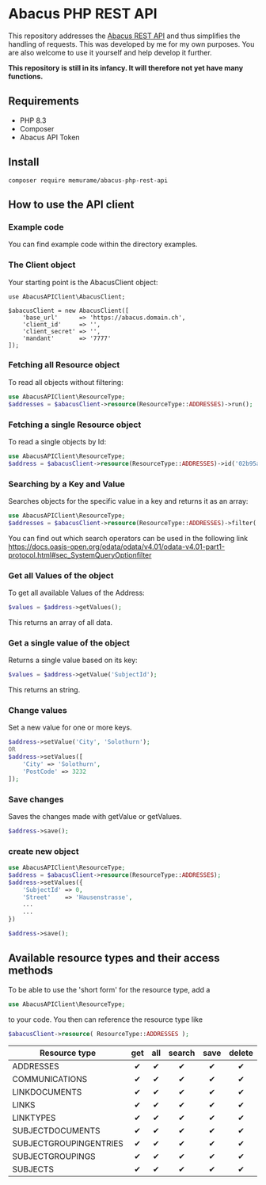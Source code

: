 # Abacus PHP REST API
This repository addresses the [Abacus REST API](https://apihub.abacus.ch/) and thus simplifies the handling of requests.
This was developed by me for my own purposes.
You are also welcome to use it yourself and help develop it further.

**This repository is still in its infancy.
It will therefore not yet have many functions.**

## Requirements
- PHP 8.3
- Composer
- Abacus API Token

## Install
```
composer require memurame/abacus-php-rest-api
```

## How to use the API client
### Example code
You can find example code within the directory examples.

### The Client object
Your starting point is the AbacusClient object:
```
use AbacusAPIClient\AbacusClient;

$abacusClient = new AbacusClient([
    'base_url'      => 'https://abacus.domain.ch',
    'client_id'     => '',
    'client_secret' => '',
    'mandant'       => '7777'
]);

```

### Fetching all Resource object
To read all objects without filtering:
```php
use AbacusAPIClient\ResourceType;
$addresses = $abacusClient->resource(ResourceType::ADDRESSES)->run();
```

### Fetching a single Resource object
To read a single objects by Id:
```php
use AbacusAPIClient\ResourceType;
$address = $abacusClient->resource(ResourceType::ADDRESSES)->id('02b95ac0-e9ed-e201-175a-c2d220524153')->run();
```

### Searching by a Key and Value
Searches objects for the specific value in a key and returns it as an array:
```php
use AbacusAPIClient\ResourceType;
$addresses = $abacusClient->resource(ResourceType::ADDRESSES)->filter('SubjectId', 'eq', 8)->run();
```
You can find out which search operators can be used in the following link
https://docs.oasis-open.org/odata/odata/v4.01/odata-v4.01-part1-protocol.html#sec_SystemQueryOptionfilter

### Get all Values of the object
To get all available Values of the Address:
```php
$values = $address->getValues();
```
This returns an array of all data.

### Get a single value of the object
Returns a single value based on its key:
```php
$values = $address->getValue('SubjectId');
```
This returns an string.

### Change values
Set a new value for one or more keys.
```php
$address->setValue('City', 'Solothurn');
OR
$address->setValues([
    'City' => 'Solothurn', 
    'PostCode' => 3232
]);
```

### Save changes
Saves the changes made with getValue or getValues.
```php
$address->save();
```

### create new object
```php
use AbacusAPIClient\ResourceType;
$address = $abacusClient->resource(ResourceType::ADDRESSES);
$address->setValues({
    'SubjectId' => 0,
    'Street'    => 'Hausenstrasse',
    ...
    ...
})

$address->save();
```

## Available resource types and their access methods

To be able to use the 'short form' for the resource type, add a
```php
use AbacusAPIClient\ResourceType;
```

to your code. You then can reference the resource type like
```php
$abacusClient->resource( ResourceType::ADDRESSES );
```

|Resource type|get|all|search|save|delete|
|-------------|:-:|:-:|:----:|:--:|:----:|
| ADDRESSES|&#10004;|&#10004;|&#10004;|&#10004;|&#10004;|
| COMMUNICATIONS|&#10004;|&#10004;|&#10004;|&#10004;|&#10004;|
| LINKDOCUMENTS|&#10004;|&#10004;|&#10004;|&#10004;|&#10004;|
| LINKS|&#10004;|&#10004;|&#10004;|&#10004;|&#10004;|
| LINKTYPES|&#10004;|&#10004;|&#10004;|&#10004;|&#10004;|
| SUBJECTDOCUMENTS|&#10004;|&#10004;|&#10004;|&#10004;|&#10004;|
| SUBJECTGROUPINGENTRIES|&#10004;|&#10004;|&#10004;|&#10004;|&#10004;|
| SUBJECTGROUPINGS|&#10004;|&#10004;|&#10004;|&#10004;|&#10004;|
| SUBJECTS|&#10004;|&#10004;|&#10004;|&#10004;|&#10004;|